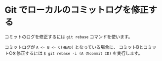 # Git でローカルのコミットログを修正する

コミットのログを修正するには `git rebase` コマンドを使います。

コミットログが `A <- B <- C(HEAD)` となっている場合に、
コミットBとコミットCを修正するには
`$ git rebase -i (A のcommit ID)`
を実行します。

